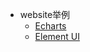 <!-- #这是navbar.md -->

* website举例
  * [Echarts](zh-cn/echart_s.md)
  * [Element UI](zh-cn/element_UI.md)